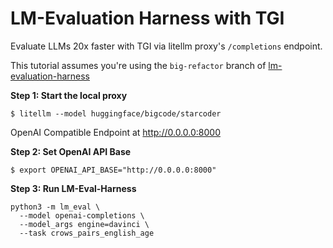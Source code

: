 # LM-Evaluation Harness with TGI

Evaluate LLMs 20x faster with TGI via litellm proxy's `/completions` endpoint. 

This tutorial assumes you're using the `big-refactor` branch of [lm-evaluation-harness](https://github.com/EleutherAI/lm-evaluation-harness/tree/big-refactor)

**Step 1: Start the local proxy**
```shell
$ litellm --model huggingface/bigcode/starcoder
```

OpenAI Compatible Endpoint at http://0.0.0.0:8000

**Step 2: Set OpenAI API Base**
```shell
$ export OPENAI_API_BASE="http://0.0.0.0:8000"
```

**Step 3: Run LM-Eval-Harness**

```shell
python3 -m lm_eval \
  --model openai-completions \
  --model_args engine=davinci \
  --task crows_pairs_english_age

```